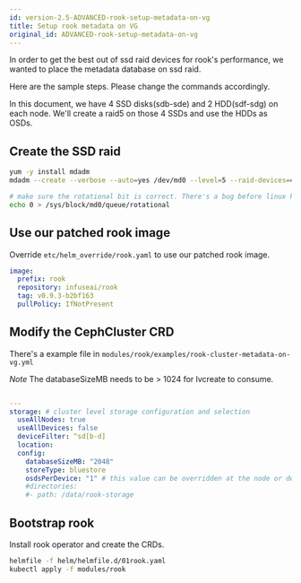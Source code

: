 ```yaml
---
id: version-2.5-ADVANCED-rook-setup-metadata-on-vg
title: Setup rook metadata on VG
original_id: ADVANCED-rook-setup-metadata-on-vg
---
```


In order to get the best out of ssd raid devices for rook's performance, we wanted to place the metadata database on ssd raid.

Here are the sample steps. Please change the commands accordingly.

In this document, we have 4 SSD disks(sdb-sde) and 2 HDD(sdf-sdg) on each node. We'll create a raid5 on those 4 SSDs and use the HDDs as OSDs.

## Create the SSD raid

```bash
yum -y install mdadm
mdadm --create --verbose --auto=yes /dev/md0 --level=5 --raid-devices=4 /dev/sd[b-e]

# make sure the rotational bit is correct. There's a bug before linux kernel 4.9
echo 0 > /sys/block/md0/queue/rotational
```

## Use our patched rook image

Override `etc/helm_override/rook.yaml` to use our patched rook image.

```yaml
image:
  prefix: rook
  repository: infuseai/rook
  tag: v0.9.3-b2bf163
  pullPolicy: IfNotPresent
```

## Modify the CephCluster CRD

There's a example file in `modules/rook/examples/rook-cluster-metadata-on-vg.yml`

_Note_ The databaseSizeMB needs to be > 1024 for lvcreate to consume.

```yaml

---
storage: # cluster level storage configuration and selection
  useAllNodes: true
  useAllDevices: false
  deviceFilter: ^sd[b-d]
  location:
  config:
    databaseSizeMB: "2048"
    storeType: bluestore
    osdsPerDevice: "1" # this value can be overridden at the node or device level
    #directories:
    #- path: /data/rook-storage
```

## Bootstrap rook

Install rook operator and create the CRDs.

```bash
helmfile -f helm/helmfile.d/01rook.yaml
kubectl apply -f modules/rook
```
